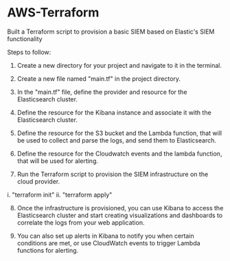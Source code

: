 # AWS-Terraform
Built a Terraform script to provision a basic SIEM based on Elastic's SIEM functionality


Steps to follow:

1. Create a new directory for your project and navigate to it in the terminal.

2. Create a new file named "main.tf" in the project directory.

3. In the "main.tf" file, define the provider and resource for the Elasticsearch cluster.

4. Define the resource for the Kibana instance and associate it with the Elasticsearch cluster.

5. Define the resource for the S3 bucket and the Lambda function, that will be used to collect and parse the logs, and send them to Elasticsearch.

6. Define the resource for the Cloudwatch events and the lambda function, that will be used for alerting.

7. Run the Terraform script to provision the SIEM infrastructure on the cloud provider.

  i. "terraform init"
  ii. "terraform apply"

8. Once the infrastructure is provisioned, you can use Kibana to access the Elasticsearch cluster and start creating visualizations and dashboards to correlate the logs from your web application.

9. You can also set up alerts in Kibana to notify you when certain conditions are met, or use CloudWatch events to trigger Lambda functions for alerting.
